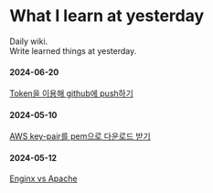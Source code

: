 # What I learn at yesterday
Daily wiki.  
Write learned things at yesterday.  

#### 2024-06-20
[Token을 이용해 github에 push하기](2024/06/2024-06-20-github-push-with-token.md)

#### 2024-05-10 
[AWS key-pair를 pem으로 다운로드 받기](2024/05/2024-05-11-how-to-download-by-pem-of-AWS-keypair.md)

#### 2024-05-12
[Enginx vs Apache](2024/05/2024-05-12-Enginx-vs-Apache.md)